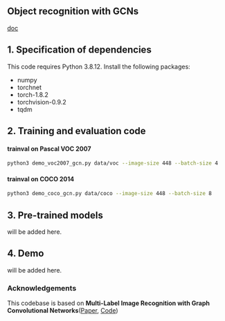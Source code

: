 ## Object recognition with GCNs

[doc](https://docs.google.com/document/d/1yKBVNr90n2kipyQP4itzt3zvdUfGeSTm2qZ-MJNa8sg/edit?usp=sharing)

## 1. Specification of dependencies

This code requires Python 3.8.12. Install the following packages:

- numpy
- torchnet
- torch-1.8.2
- torchvision-0.9.2
- tqdm

## 2. Training and evaluation code

#### trainval on Pascal VOC 2007
```sh
python3 demo_voc2007_gcn.py data/voc --image-size 448 --batch-size 4
``` 

#### trainval on COCO 2014
```sh
python3 demo_coco_gcn.py data/coco --image-size 448 --batch-size 8
```

## 3. Pre-trained models
will be added here.


## 4. Demo
will be added here.


### Acknowledgements
This codebase is based on **Multi-Label Image Recognition with Graph Convolutional Networks**([Paper](https://arxiv.org/abs/1904.03582), [Code](https://github.com/Megvii-Nanjing/ML-GCN)) 


